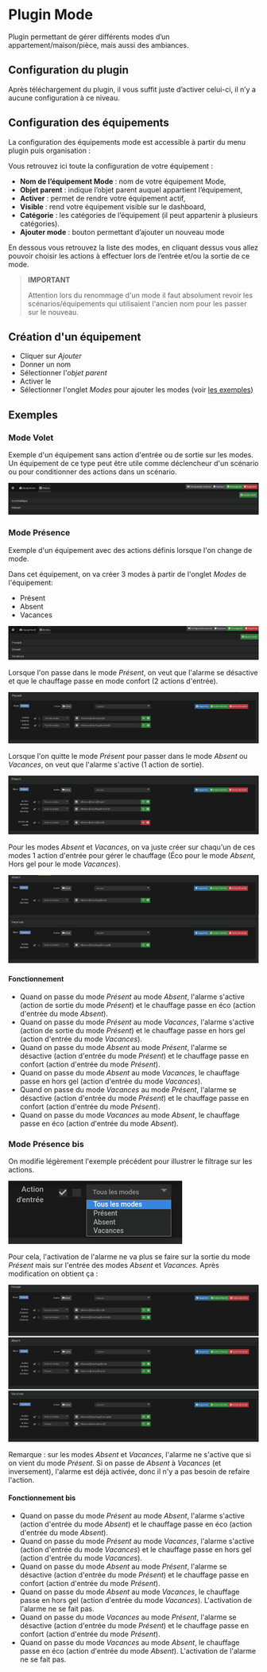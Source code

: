 # Plugin Mode

Plugin permettant de gérer différents modes d’un appartement/maison/pièce, mais aussi des ambiances.

## Configuration du plugin

Après téléchargement du plugin, il vous suffit juste d’activer celui-ci, il n’y a aucune configuration à ce niveau.

## Configuration des équipements

La configuration des équipements mode est accessible à partir du menu plugin puis organisation :

Vous retrouvez ici toute la configuration de votre équipement :

- **Nom de l’équipement Mode** : nom de votre équipement Mode,
- **Objet parent** : indique l’objet parent auquel appartient l’équipement,
- **Activer** : permet de rendre votre équipement actif,
- **Visible** : rend votre équipement visible sur le dashboard,
- **Catégorie** : les catégories de l’équipement (il peut appartenir à plusieurs catégories).
- **Ajouter mode** : bouton permettant d’ajouter un nouveau mode

En dessous vous retrouvez la liste des modes, en cliquant dessus vous allez pouvoir choisir les actions à effectuer lors de l’entrée et/ou la sortie de ce mode.

>**IMPORTANT**
>
>Attention lors du renommage d'un mode il faut absolument revoir les scénarios/équipements qui utilisaient l'ancien nom pour les passer sur le nouveau.

## Création d'un équipement

- Cliquer sur *Ajouter*
- Donner un nom
- Sélectionner l'*objet parent*
- Activer le
- Sélectionner l'onglet *Modes* pour ajouter les modes (voir [les exemples](#exemples))

## Exemples

### Mode Volet

Exemple d'un équipement sans action d'entrée ou de sortie sur les modes. Un équipement de ce type peut être utile comme déclencheur d'un scénario ou pour conditionner des actions dans un scénario.

![Mode volet](./images/mode_volet.png)

### Mode Présence

Exemple d'un équipement avec des actions définis lorsque l'on change de mode.

Dans cet équipement, on va créer 3 modes à partir de l'onglet *Modes* de l'équipement:

- Présent
- Absent
- Vacances

![Mode présence](./images/mode_presence_mode.png)

Lorsque l'on passe dans le mode *Présent*, on veut que l'alarme se désactive et que le chauffage passe en mode confort (2 actions d'entrée).

![Mode présence action entrée](./images/mode_presence_entree.png)

Lorsque l'on quitte le mode *Présent* pour passer dans le mode *Absent* ou *Vacances*, on veut que l'alarme s'active (1 action de sortie).

![Mode présence action sortie](./images/mode_presence_sortie.png)

Pour les modes *Absent* et *Vacances*, on va juste créer sur chaqu'un de ces modes 1 action d'entrée pour gérer le chauffage (Éco pour le mode *Absent*, Hors gel pour le mode *Vacances*).

![Mode absent vacances](./images/mode_presence_absent_vacances.png)

#### Fonctionnement

- Quand on passe du mode *Présent* au mode *Absent*, l'alarme s'active (action de sortie du mode *Présent*) et le chauffage passe en éco (action d'entrée du mode *Absent*).  
- Quand on passe du mode *Présent* au mode *Vacances*, l'alarme s'active (action de sortie du mode *Présent*) et le chauffage passe en hors gel (action d'entrée du mode *Vacances*).
- Quand on passe du mode *Absent* au mode *Présent*, l'alarme se désactive (action d'entrée du mode *Présent*) et le chauffage passe en confort (action d'entrée du mode *Présent*).
- Quand on passe du mode *Absent* au mode *Vacances*, le chauffage passe en hors gel (action d'entrée du mode *Vacances*).
- Quand on passe du mode *Vacances* au mode *Présent*, l'alarme se désactive (action d'entrée du mode *Présent*) et le chauffage passe en confort (action d'entrée du mode *Présent*).
- Quand on passe du mode *Vacances* au mode *Absent*, le chauffage passe en éco (action d'entrée du mode *Absent*).

### Mode Présence bis

On modifie légèrement l'exemple précédent pour illustrer le filtrage sur les actions.

![Filtre](./images/mode_presence_filtre.png)

Pour cela, l'activation de l'alarme ne va plus se faire sur la sortie du mode *Présent* mais sur l'entrée des modes *Absent* et *Vacances*. Après modification on obtient ça :

![Présent](./images/mode_presence_bis_present.png)
![Absent](./images/mode_presence_bis_absent.png)
![Vacances](./images/mode_presence_bis_vacances.png)

Remarque : sur les modes *Absent* et *Vacances*, l'alarme ne s'active que si on vient du mode *Présent*. Si on passe de *Absent* à *Vacances* (et inversement), l'alarme est déjà activée, donc il n'y a pas besoin de refaire l'action.

#### Fonctionnement bis

- Quand on passe du mode *Présent* au mode *Absent*, l'alarme s'active (action d'entrée du mode *Absent*) et le chauffage passe en éco (action d'entrée du mode *Absent*).  
- Quand on passe du mode *Présent* au mode *Vacances*, l'alarme s'active (action d'entrée du mode *Vacances*) et le chauffage passe en hors gel (action d'entrée du mode *Vacances*).
- Quand on passe du mode *Absent* au mode *Présent*, l'alarme se désactive (action d'entrée du mode *Présent*) et le chauffage passe en confort (action d'entrée du mode *Présent*).
- Quand on passe du mode *Absent* au mode *Vacances*, le chauffage passe en hors gel (action d'entrée du mode *Vacances*). L'activation de l'alarme ne se fait pas.
- Quand on passe du mode *Vacances* au mode *Présent*, l'alarme se désactive (action d'entrée du mode *Présent*) et le chauffage passe en confort (action d'entrée du mode *Présent*).
- Quand on passe du mode *Vacances* au mode *Absent*, le chauffage passe en éco (action d'entrée du mode *Absent*).  L'activation de l'alarme ne se fait pas.
